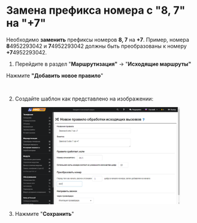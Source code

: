 # Замена префикса номера с "8, 7" на "+7"

Необходимо **заменить** префиксы номеров **8, 7** на **+7**. Пример, номера **8**4952293042 и **7**4952293042 должны быть преобразованы к номеру **+7**4952293042.

1. Перейдите в раздел "**Маршрутизация"** → "**Исходящие маршруты"**

Нажмите **"Добавить новое правило**"

<figure><img src="https://809364261-files.gitbook.io/~/files/v0/b/gitbook-x-prod.appspot.com/o/spaces%2F-MPK4TuzRBnP7rt8htho-887967055%2Fuploads%2FJ2AKpisHts2MJKlSlRTF%2F11.png?alt=media&#x26;token=c56ad474-5cec-458c-9b2d-c61988742b21" alt=""><figcaption></figcaption></figure>

2. Создайте шаблон как представлено на изображении:

<figure><img src="../../../.gitbook/assets/14 (4).png" alt=""><figcaption></figcaption></figure>

3. Нажмите "**Сохранить**"

